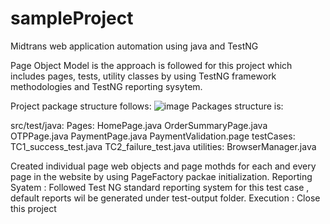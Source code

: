 # sampleProject
Midtrans web application automation using java and TestNG

Page Object Model is the approach is followed for this project which includes pages, tests, utility classes by using TestNG framework methodologies and TestNG reporting sysytem.

Project package structure follows:
![image](https://user-images.githubusercontent.com/45011356/118628983-c5946880-b7ea-11eb-934d-735a47b3361d.png)
Packages structure is:

src/test/java:
             Pages:
                   HomePage.java
                   OrderSummaryPage.java
                   OTPPage.java
                   PaymentPage.java
                   PaymentValidation.page
             testCases:
                   TC1_success_test.java
                   TC2_failure_test.java
             utilities:
                   BrowserManager.java
                   
                   
Created individual page web objects and page mothds for each and every page in the website by using PageFactory packae initialization.
Reporting Syatem : Followed Test NG standard reporting system for this test case , default reports wil be generated under test-output folder.
Execution :
Close this project 
                       
